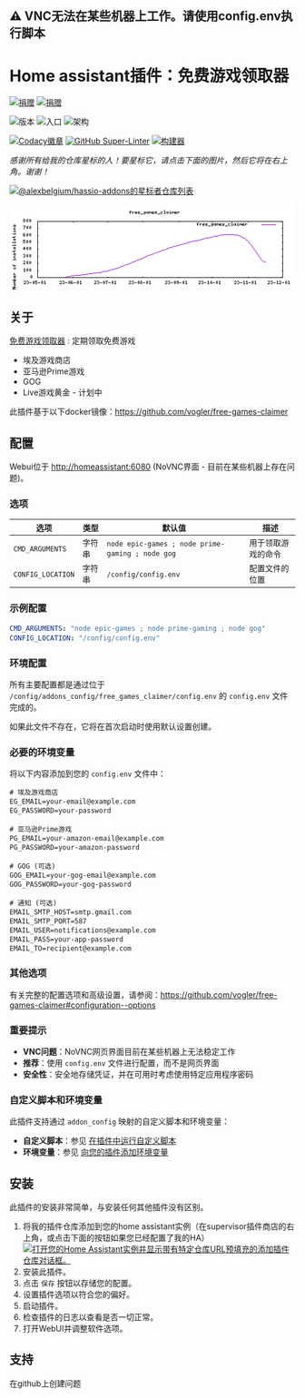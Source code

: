 ## ⚠️ VNC无法在某些机器上工作。请使用config.env执行脚本

# Home assistant插件：免费游戏领取器

[![捐赠][捐赠徽章]](https://www.buymeacoffee.com/alexbelgium)
[![捐赠][paypal徽章]](https://www.paypal.com/donate/?hosted_button_id=DZFULJZTP3UQA)

![版本](https://img.shields.io/badge/dynamic/yaml?label=版本&query=%24.version&url=https%3A%2F%2Fraw.githubusercontent.com%2Falexbelgium%2Fhassio-addons%2Fmaster%2Ffree_games_claimer%2Fconfig.yaml)
![入口](https://img.shields.io/badge/dynamic/yaml?label=入口&query=%24.ingress&url=https%3A%2F%2Fraw.githubusercontent.com%2Falexbelgium%2Fhassio-addons%2Fmaster%2Ffree_games_claimer%2Fconfig.yaml)
![架构](https://img.shields.io/badge/dynamic/yaml?color=success&label=架构&query=%24.arch&url=https%3A%2F%2Fraw.githubusercontent.com%2Falexbelgium%2Fhassio-addons%2Fmaster%2Ffree_games_claimer%2Fconfig.yaml)

[![Codacy徽章](https://app.codacy.com/project/badge/Grade/9c6cf10bdbba45ecb202d7f579b5be0e)](https://www.codacy.com/gh/alexbelgium/hassio-addons/dashboard?utm_source=github.com&utm_medium=referral&utm_content=alexbelgium/hassio-addons&utm_campaign=Badge_Grade)
[![GitHub Super-Linter](https://img.shields.io/github/actions/workflow/status/alexbelgium/hassio-addons/weekly-supelinter.yaml?label=Lint%20code%20base)](https://github.com/alexbelgium/hassio-addons/actions/workflows/weekly-supelinter.yaml)
[![构建器](https://img.shields.io/github/actions/workflow/status/alexbelgium/hassio-addons/onpush_builder.yaml?label=构建器)](https://github.com/alexbelgium/hassio-addons/actions/workflows/onpush_builder.yaml)

[捐赠徽章]: https://img.shields.io/badge/Buy%20me%20a%20coffee%20(no%20paypal)-%23d32f2f?logo=buy-me-a-coffee&style=flat&logoColor=white
[paypal徽章]: https://img.shields.io/badge/Buy%20me%20a%20coffee%20with%20Paypal-0070BA?logo=paypal&style=flat&logoColor=white

_感谢所有给我的仓库星标的人！要星标它，请点击下面的图片，然后它将在右上角。谢谢！_

[![@alexbelgium/hassio-addons的星标者仓库列表](https://raw.githubusercontent.com/alexbelgium/hassio-addons/master/.github/stars2.svg)](https://github.com/alexbelgium/hassio-addons/stargazers)

![下载趋势](https://raw.githubusercontent.com/alexbelgium/hassio-addons/master/free_games_claimer/stats.png)

## 关于

[免费游戏领取器](https://github.com/vogler/free-games-claimer) : 定期领取免费游戏

- 埃及游戏商店
- 亚马逊Prime游戏
- GOG
- Live游戏黄金 - 计划中

此插件基于以下docker镜像：https://github.com/vogler/free-games-claimer

## 配置

Webui位于 <http://homeassistant:6080> (NoVNC界面 - 目前在某些机器上存在问题)。

### 选项

| 选项 | 类型 | 默认值 | 描述 |
|------|------|--------|------|
| `CMD_ARGUMENTS` | 字符串 | `node epic-games ; node prime-gaming ; node gog` | 用于领取游戏的命令 |
| `CONFIG_LOCATION` | 字符串 | `/config/config.env` | 配置文件的位置 |

### 示例配置

```yaml
CMD_ARGUMENTS: "node epic-games ; node prime-gaming ; node gog"
CONFIG_LOCATION: "/config/config.env"
```

### 环境配置

所有主要配置都是通过位于 `/config/addons_config/free_games_claimer/config.env` 的 `config.env` 文件完成的。

如果此文件不存在，它将在首次启动时使用默认设置创建。

### 必要的环境变量

将以下内容添加到您的 `config.env` 文件中：

```env
# 埃及游戏商店
EG_EMAIL=your-email@example.com
EG_PASSWORD=your-password

# 亚马逊Prime游戏
PG_EMAIL=your-amazon-email@example.com
PG_PASSWORD=your-amazon-password

# GOG (可选)
GOG_EMAIL=your-gog-email@example.com
GOG_PASSWORD=your-gog-password

# 通知 (可选)
EMAIL_SMTP_HOST=smtp.gmail.com
EMAIL_SMTP_PORT=587
EMAIL_USER=notifications@example.com
EMAIL_PASS=your-app-password
EMAIL_TO=recipient@example.com
```

### 其他选项

有关完整的配置选项和高级设置，请参阅：https://github.com/vogler/free-games-claimer#configuration--options

### 重要提示

- **VNC问题**：NoVNC网页界面目前在某些机器上无法稳定工作
- **推荐**：使用 `config.env` 文件进行配置，而不是网页界面
- **安全性**：安全地存储凭证，并在可用时考虑使用特定应用程序密码

### 自定义脚本和环境变量

此插件支持通过 `addon_config` 映射的自定义脚本和环境变量：

- **自定义脚本**：参见 [在插件中运行自定义脚本](https://github.com/alexbelgium/hassio-addons/wiki/Running-custom-scripts-in-Addons)
- **环境变量**：参见 [向您的插件添加环境变量](https://github.com/alexbelgium/hassio-addons/wiki/Add-Environment-variables-to-your-Addon)

## 安装

此插件的安装非常简单，与安装任何其他插件没有区别。

1. 将我的插件仓库添加到您的home assistant实例（在supervisor插件商店的右上角，或点击下面的按钮如果您已经配置了我的HA）
   [![打开您的Home Assistant实例并显示带有特定仓库URL预填充的添加插件仓库对话框。](https://my.home-assistant.io/badges/supervisor_add_addon_repository.svg)](https://my.home-assistant.io/redirect/supervisor_add_addon_repository/?repository_url=https%3A%2F%2Fgithub.com%2Falexbelgium%2Fhassio-addons)
1. 安装此插件。
1. 点击 `保存` 按钮以存储您的配置。
1. 设置插件选项以符合您的偏好。
1. 启动插件。
1. 检查插件的日志以查看是否一切正常。
1. 打开WebUI并调整软件选项。

## 支持

在github上创建问题

[仓库]: https://github.com/alexbelgium/hassio-addons